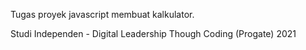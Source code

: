 Tugas proyek javascript membuat kalkulator. 

Studi Independen - Digital Leadership Though Coding (Progate) 2021
